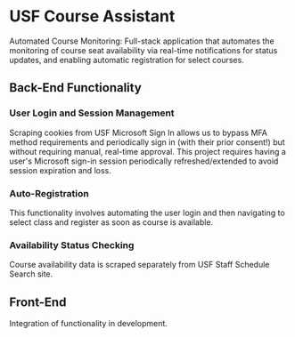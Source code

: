 # USF Course Assistant
				                
Automated Course Monitoring: Full-stack application that automates the monitoring of course seat availability via real-time notifications for status updates, and enabling automatic registration for select courses.

## Back-End Functionality

### User Login and Session Management
Scraping cookies from USF Microsoft Sign In allows us to bypass MFA method requirements and periodically sign in (with their prior consent!) but without requiring manual, real-time approval. This project requires having a user's Microsoft sign-in session periodically refreshed/extended to avoid session expiration and loss.

### Auto-Registration
This functionality involves automating the user login and then navigating to select class and register as soon as course is available.

### Availability Status Checking
Course availability data is scraped separately from USF Staff Schedule Search site.

## Front-End
Integration of functionality in development.
